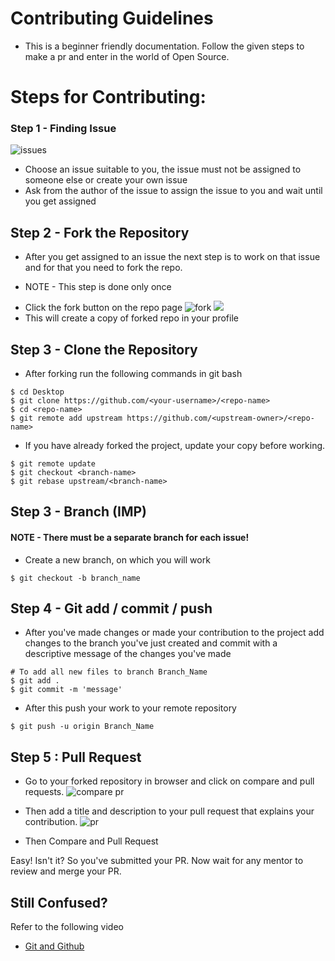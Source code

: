 # Contributing Guidelines
- This is a beginner friendly documentation. Follow the given steps to make a pr and enter in the world of Open Source.

# Steps for Contributing:

### Step 1 - Finding Issue
![issues](https://user-images.githubusercontent.com/59971890/97007288-ce77d100-155e-11eb-808e-eb863c1e4aa7.png)
- Choose an issue suitable to you, the issue must not be assigned to someone else or create your own issue
- Ask from the author of the issue to assign the issue to you and wait until you get assigned

## Step 2 - Fork the Repository
- After you get assigned to an issue the next step is to work on that issue and for that you need to fork the repo.
* NOTE - This step is done only once
- Click the fork button on the repo page
![fork](https://user-images.githubusercontent.com/59971890/97007353-ea7b7280-155e-11eb-80d2-ec2c517b9a8f.png)
![](https://1.bp.blogspot.com/-Mr0ivoTwn9g/UaW9QoSD8zI/AAAAAAAAABw/953TmwhDRhw/s1600/forking-in-progress.png)
- This will create a copy of forked repo in your profile

## Step 3 - Clone the Repository
- After forking run the following commands in git bash 
```
$ cd Desktop
$ git clone https://github.com/<your-username>/<repo-name>
$ cd <repo-name>
$ git remote add upstream https://github.com/<upstream-owner>/<repo-name>
```   
- If you have already forked the project, update your copy before working.
```
$ git remote update
$ git checkout <branch-name>
$ git rebase upstream/<branch-name>
```

## Step 3 - Branch (IMP)
#### NOTE -  There must be a separate branch for each issue!
- Create a new branch, on which you will work 
```
$ git checkout -b branch_name
```

## Step 4 - Git add / commit / push
- After you've made changes or made your contribution to the project add changes to the branch you've just created and commit with a descriptive message of the changes you've made
```
# To add all new files to branch Branch_Name
$ git add .
$ git commit -m 'message'
```
- After this push your work to your remote repository
```
$ git push -u origin Branch_Name
```

## Step 5 : Pull Request
- Go to your forked repository in browser and click on compare and pull requests.
![compare pr](https://user-images.githubusercontent.com/59971890/97012110-26b1d180-1565-11eb-96ee-5928a07fc45d.png)

- Then add a title and description to your pull request that explains your contribution.
![pr](https://user-images.githubusercontent.com/59971890/97012171-35988400-1565-11eb-98bc-0fb397fd6c93.png)
- Then Compare and Pull Request

Easy! Isn't it? So you've submitted your PR. Now wait for any mentor to review and merge your PR.

## Still Confused?
Refer to the following video 
- [Git and Github](https://www.youtube.com/watch?v=SWYqp7iY_Tc)